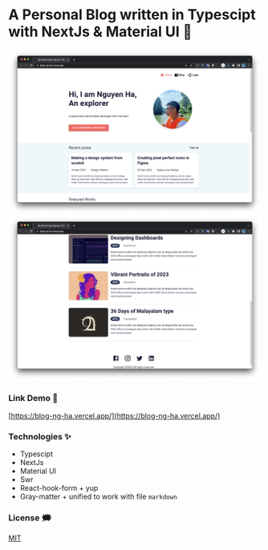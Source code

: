 # A Personal Blog written in Typescipt with NextJs & Material UI :crystal_ball:

![blog](./github-images/blog.png)
![blog2](./github-images/blog2.png)

### Link Demo 📌

[https://blog-ng-ha.vercel.app/](https://blog-ng-ha.vercel.app/)

### Technologies ✨

- Typescipt
- NextJs
- Material UI
- Swr
- React-hook-form + yup
- Gray-matter + unified to work with file `markdown`

### License :right_anger_bubble:

[MIT](https://choosealicense.com/licenses/mit/)

